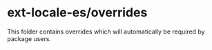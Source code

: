 # ext-locale-es/overrides

This folder contains overrides which will automatically be required by package users.
